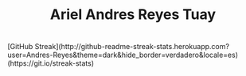 <div id="header" align="center">
<h1>Ariel Andres Reyes Tuay<h1/>
</div>
[GitHub Streak](http://github-readme-streak-stats.herokuapp.com?user=Andres-Reyes&theme=dark&hide_border=verdadero&locale=es)(https://git.io/streak-stats)

